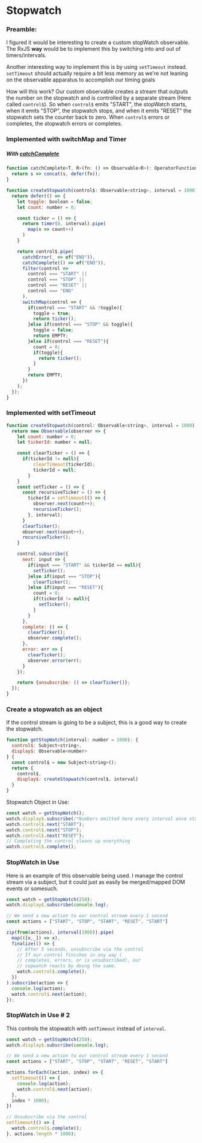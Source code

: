 # Stopwatch

### Preamble:

I figured it would be interesting to create a custom stopWatch observable. The RxJS **way** would be to implement this by switching into and out of timers/intervals.

Another interesting way to implement this is by using `setTimeout` instead. `setTimeout` should actually require a bit less memory as we're not leaning on the observable apparatus to accomplish our timing goals

How will this work? Our custom observable creates a stream that outputs the number on the stopwatch and is controlled by a separate stream (Here called `control$`). So when `control$` emits "START", the stopWatch starts, when it emits "STOP", the stopwatch stops, and when it emits "RESET" the stopwatch sets the counter back to zero. When `control$` errors or completes, the stopwatch errors or completes.

### Implemented with switchMap and Timer

##### With [catchComplete](catchComplete.md)

```JavaScript
function catchComplete<T, R>(fn: () => Observable<R>): OperatorFunction<T, T|R> {
  return s => concat(s, defer(fn));
}
```

```JavaScript
function createStopwatch(control$: Observable<string>, interval = 1000): Observable<number>{
  return defer(() => {
    let toggle: boolean = false;
    let count: number = 0;

    const ticker = () => {
      return timer(0, interval).pipe(
        map(x => count++)
      )
    }

    return control$.pipe(
      catchError(_ => of("END")),
      catchComplete(() => of("END")),
      filter(control => 
        control === "START" ||
        control === "STOP" ||
        control === "RESET" ||
        control === "END"
      ),
      switchMap(control => {
        if(control === "START" && !toggle){
          toggle = true;
          return ticker();
        }else if(control === "STOP" && toggle){
          toggle = false;
          return EMPTY;
        }else if(control === "RESET"){
          count = 0;
          if(toggle){
            return ticker();
          }
        }
        return EMPTY;
      })
    );
  });
}
```

### Implemented with setTimeout

```JavaScript
function createStopwatch(control: Observable<string>, interval = 1000): Observable<number> {
  return new Observable(observer => {
    let count: number = 0;
    let tickerId: number = null;

    const clearTicker = () => {
      if(tickerId != null){
          clearTimeout(tickerId);
          tickerId = null;
        }
    }
    const setTicker = () => {
      const recursiveTicker = () => {
        tickerId = setTimeout(() => {
          observer.next(count++);
          recursiveTicker();
        }, interval);
      }
      clearTicker();
      observer.next(count++);
      recursiveTicker();
    }

    control.subscribe({
      next: input => {
        if(input === "START" && tickerId == null){
          setTicker();
        }else if(input === "STOP"){
          clearTicker();
        }else if(input === "RESET"){
          count = 0;
          if(tickerId != null){
            setTicker();
          }
        }
      },
      complete: () => {
        clearTicker();
        observer.complete();
      },
      error: err => {
        clearTicker();
        observer.error(err);
      }
    });

    return {unsubscribe: () => clearTicker()};
  });
}
```    

### Create a stopwatch as an object

If the control stream is going to be a subject, this is a good way to create the stopwatch.

```JavaScript
function getStopWatch(interval: number = 1000): {
  control$: Subject<string>, 
  display$: Observable<number>
} {
  const control$ = new Subject<string>();
  return {
    control$,
    display$: createStopwatch(control$, interval)
  }
}
```

Stopwatch Object in Use:
```JavaScript
const watch = getStopWatch();
watch.display$.subscribe(/*Numbers emitted here every interval once started by control$*/);
watch.control$.next("START");
watch.control$.next("STOP");
watch.control$.next("RESET");
// Completing the control cleans up everything
watch.control$.complete();
```

### StopWatch in Use

Here is an example of this observable being used. I manage the control stream via a subject, but it could just as easily be merged/mapped DOM events or somesuch. 

```JavaScript
const watch = getStopWatch(250);
watch.display$.subscribe(console.log);

// We send a new action to our control stream every 1 second
const actions = ["START", "STOP", "START", "RESET", "START"]

zip(from(actions), interval(1000)).pipe(
  map(([x,_]) => x),
  finalize(() => {
    // After 5 seconds, unsubscribe via the control
    // If our control finishes in any way (
    // completes, errors, or is unsubscribed), our
    // sopwatch reacts by doing the same.
    watch.control$.complete();
  })
).subscribe(action => {
  console.log(action);
  watch.control$.next(action);
});
```

### StopWatch in Use # 2

This controls the stopwatch with `setTimeout` instead of `interval`.

```JavaScript
const watch = getStopWatch(250);
watch.display$.subscribe(console.log);

// We send a new action to our control stream every 1 second
const actions = ["START", "STOP", "START", "RESET", "START"]

actions.forEach((action, index) => {
  setTimeout(() => {
    console.log(action);
    watch.control$.next(action);
  },
  index * 1000);
})

// Unsubscribe via the control
setTimeout(() => {
  watch.control$.complete();
}, actions.length * 1000);
```
